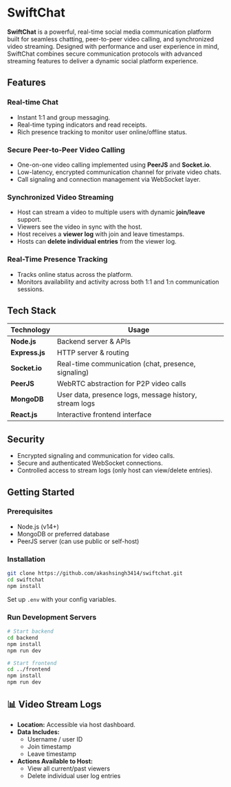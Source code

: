# SwiftChat

**SwiftChat** is a powerful, real-time social media communication platform built for seamless chatting, peer-to-peer video calling, and synchronized video streaming. Designed with performance and user experience in mind, SwiftChat combines secure communication protocols with advanced streaming features to deliver a dynamic social platform experience.

## Features

### Real-time Chat
* Instant 1:1 and group messaging.
* Real-time typing indicators and read receipts.
* Rich presence tracking to monitor user online/offline status.

### Secure Peer-to-Peer Video Calling
* One-on-one video calling implemented using **PeerJS** and **Socket.io**.
* Low-latency, encrypted communication channel for private video chats.
* Call signaling and connection management via WebSocket layer.

### Synchronized Video Streaming
* Host can stream a video to multiple users with dynamic **join/leave** support.
* Viewers see the video in sync with the host.
* Host receives a **viewer log** with join and leave timestamps.
* Hosts can **delete individual entries** from the viewer log.

### Real-Time Presence Tracking
* Tracks online status across the platform.
* Monitors availability and activity across both 1:1 and 1:n communication sessions.

## Tech Stack

| Technology | Usage |
|------------|-------|
| **Node.js** | Backend server & APIs |
| **Express.js** | HTTP server & routing |
| **Socket.io** | Real-time communication (chat, presence, signaling) |
| **PeerJS** | WebRTC abstraction for P2P video calls |
| **MongoDB** | User data, presence logs, message history, stream logs |
| **React.js** | Interactive frontend interface |

## Security
* Encrypted signaling and communication for video calls.
* Secure and authenticated WebSocket connections.
* Controlled access to stream logs (only host can view/delete entries).

## Getting Started

### Prerequisites
* Node.js (v14+)
* MongoDB or preferred database
* PeerJS server (can use public or self-host)

### Installation

```bash
git clone https://github.com/akashsingh3414/swiftchat.git
cd swiftchat
npm install
```

Set up `.env` with your config variables.

### Run Development Servers

```bash
# Start backend
cd backend
npm install
npm run dev

# Start frontend
cd ../frontend
npm install
npm run dev
```

## 📊 Video Stream Logs
* **Location:** Accessible via host dashboard.
* **Data Includes:**
   * Username / user ID
   * Join timestamp
   * Leave timestamp
* **Actions Available to Host:**
   * View all current/past viewers
   * Delete individual user log entries
